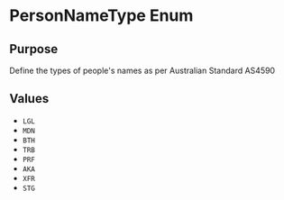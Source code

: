 # PersonNameType Enum

## Purpose

Define the types of people's names as per Australian Standard AS4590

## Values

- `LGL`
- `MDN`
- `BTH`
- `TRB`
- `PRF`
- `AKA`
- `XFR`
- `STG`
